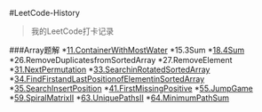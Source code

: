 #LeetCode-History
>我的LeetCode打卡记录

###Array题解
*[11.ContainerWithMostWater](https://www.sangyx.cn/archives/825)
*15.3Sum
*[18.4Sum](https://www.sangyx.cn/archives/836)
*26.RemoveDuplicatesfromSortedArray
*27.RemoveElement
*[31.NextPermutation](https://www.sangyx.cn/archives/913)
*[33.SearchinRotatedSortedArray](https://www.sangyx.cn/archives/947)
*[34.FindFirstandLastPositionofElementinSortedArray](https://www.sangyx.cn/archives/951)
*[35.SearchInsertPosition](https://www.sangyx.cn/archives/823)
*[41.FirstMissingPositive](https://www.sangyx.cn/archives/840)
*[55.JumpGame](https://www.sangyx.cn/archives/871)
*[59.SpiralMatrixII](https://www.sangyx.cn/archives/876)
*[63.UniquePathsII](https://www.sangyx.cn/archives/878)
*[64.MinimumPathSum](https://www.sangyx.cn/archives/884)